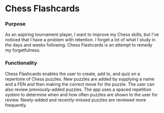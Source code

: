 # Chess Flashcards

### Purpose
As an aspiring tournament player, I want to improve my Chess skills, but I've noticed that I have a problem with retention. I forget a lot of what I study in the days and weeks following. Chess Flashcards is an attempt to remedy my forgetfulness.

### Functionality
Chess Flashcards enables the user to create, add to, and quiz on a repertoire of Chess puzzles. New puzzles are added by supplying a name and a FEN and then making the correct move for the puzzle. The user can also review previously-added puzzles. The app uses a spaced repetition system to determine when and how often puzzles are shown to the user for review. Newly-added and recently-missed puzzles are reviewed more frequently.
